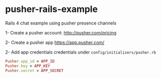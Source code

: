 pusher-rails-example
====================

Rails 4 chat example using pusher presence channels

1- Create a pusher account:
  http://pusher.com/pricing
  
2- Create a pusher app
  https://app.pusher.com/

2- Add app credentials credentials under ```config/initializers/pusher.rb```
```ruby
Pusher.app_id = APP_ID
Pusher.key = APP_KEY
Pusher.secret = APP_SECRET
```
